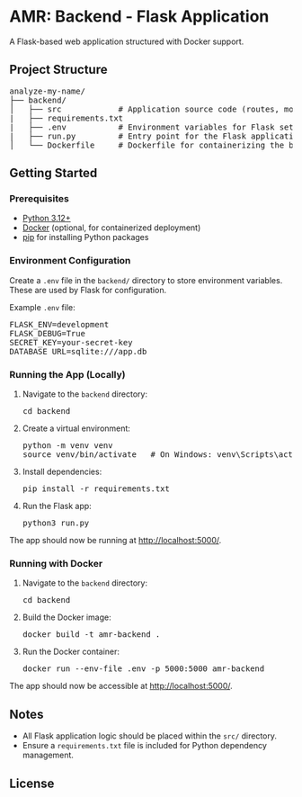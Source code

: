 # AMR: Backend - Flask Application

<p>A Flask-based web application structured with Docker support.</p>
<h2>Project Structure</h2>

<pre>
analyze-my-name/
├── backend/
│   ├── src            # Application source code (routes, models, utils, etc.)
|   ├── requirements.txt
|   ├── .env           # Environment variables for Flask settings
|   ├── run.py         # Entry point for the Flask application
│   └── Dockerfile     # Dockerfile for containerizing the backend app
</pre>

<h2>Getting Started</h2>

<h3>Prerequisites</h3>
<ul>
  <li><a href="https://www.python.org/downloads/">Python 3.12+</a></li>
  <li><a href="https://docs.docker.com/get-docker/">Docker</a> (optional, for containerized deployment)</li>
  <li><a href="https://pip.pypa.io/en/stable/">pip</a> for installing Python packages</li>
</ul>

<h3>Environment Configuration</h3>

<p>Create a <code>.env</code> file in the <code>backend/</code> directory to store environment variables. These are used by Flask for configuration.</p>

<p>Example <code>.env</code> file:</p>
<pre>
FLASK_ENV=development
FLASK_DEBUG=True
SECRET_KEY=your-secret-key
DATABASE_URL=sqlite:///app.db
</pre>


<h3>Running the App (Locally)</h3>

<ol>
  <li>Navigate to the <code>backend</code> directory:
    <pre>cd backend</pre>
  </li>
  <li>Create a virtual environment:
    <pre>python -m venv venv
source venv/bin/activate   # On Windows: venv\Scripts\activate</pre>
  </li>
  <li>Install dependencies:
    <pre>pip install -r requirements.txt</pre>
  </li>
  <li>Run the Flask app:
    <pre>python3 run.py</pre>
  </li>
</ol>

<p>The app should now be running at <a href="http://localhost:5000/">http://localhost:5000/</a>.</p>

<h3>Running with Docker</h3>

<ol>
  <li>Navigate to the <code>backend</code> directory:
    <pre>cd backend</pre>
  </li>
  <li>Build the Docker image:
    <pre>docker build -t amr-backend .</pre>
  </li>
  <li>Run the Docker container:
    <pre>docker run --env-file .env -p 5000:5000 amr-backend</pre>
  </li>
</ol>

<p>The app should now be accessible at <a href="http://localhost:5000/">http://localhost:5000/</a>.</p>

<h2>Notes</h2>
<ul>
  <li>All Flask application logic should be placed within the <code>src/</code> directory.</li>
  <li>Ensure a <code>requirements.txt</code> file is included for Python dependency management.</li>
</ul>

<h2>License</h2>
<!-- <p>This project is licensed under the MIT License. See the <code>LICENSE</code> file for details.</p> -->
